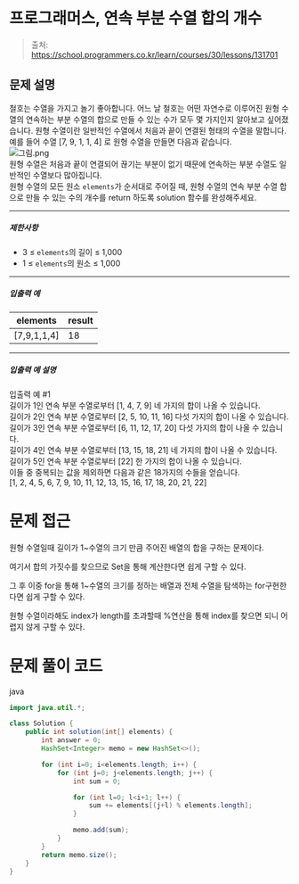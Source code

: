 # 프로그래머스, 연속 부분 수열 합의 개수

> 출처: https://school.programmers.co.kr/learn/courses/30/lessons/131701

## 문제 설명

철호는 수열을 가지고 놀기 좋아합니다. 어느 날 철호는 어떤 자연수로 이루어진 원형 수열의 연속하는 부분 수열의 합으로 만들 수 있는 수가 모두 몇 가지인지 알아보고 싶어졌습니다. 원형 수열이란 일반적인 수열에서 처음과 끝이 연결된 형태의 수열을 말합니다. 예를 들어 수열 \[7, 9, 1, 1, 4\] 로 원형 수열을 만들면 다음과 같습니다.  
![그림.png](https://grepp-programmers.s3.ap-northeast-2.amazonaws.com/files/production/f207cd37-34dc-4cbd-96bb-83435bd6efd4/%EA%B7%B8%EB%A6%BC.png)  
원형 수열은 처음과 끝이 연결되어 끊기는 부분이 없기 때문에 연속하는 부분 수열도 일반적인 수열보다 많아집니다.  
원형 수열의 모든 원소 `elements`가 순서대로 주어질 때, 원형 수열의 연속 부분 수열 합으로 만들 수 있는 수의 개수를 return 하도록 solution 함수를 완성해주세요.

---

##### 제한사항

-   3 ≤ `elements`의 길이 ≤ 1,000
-   1 ≤ `elements`의 원소 ≤ 1,000

---

##### 입출력 예

| elements      | result |
| ------------- | ------ |
| \[7,9,1,1,4\] | 18     |

---

##### 입출력 예 설명

입출력 예 #1  
길이가 1인 연속 부분 수열로부터 \[1, 4, 7, 9\] 네 가지의 합이 나올 수 있습니다.  
길이가 2인 연속 부분 수열로부터 \[2, 5, 10, 11, 16\] 다섯 가지의 합이 나올 수 있습니다.  
길이가 3인 연속 부분 수열로부터 \[6, 11, 12, 17, 20\] 다섯 가지의 합이 나올 수 있습니다.  
길이가 4인 연속 부분 수열로부터 \[13, 15, 18, 21\] 네 가지의 합이 나올 수 있습니다.  
길이가 5인 연속 부분 수열로부터 \[22\] 한 가지의 합이 나올 수 있습니다.  
이들 중 중복되는 값을 제외하면 다음과 같은 18가지의 수들을 얻습니다.  
\[1, 2, 4, 5, 6, 7, 9, 10, 11, 12, 13, 15, 16, 17, 18, 20, 21, 22\]

# 문제 접근

원형 수열일때 길이가 1~수열의 크기 만큼 주어진 배열의 합을 구하는 문제이다.

여기서 합의 가짓수를 찾으므로 Set을 통해 계산한다면 쉽게 구할 수 있다.

그 후 이중 for을 통해 1~수열의 크기를 정하는 배열과 전체 수열을 탐색하는 for구현한다면 쉽게 구할 수 있다.

원형 수열이라해도 index가 length를 초과할때 %연산을 통해 index를 찾으면 되니 어렵지 않게 구할 수 있다.

# 문제 풀이 코드

java

```java
import java.util.*;

class Solution {
    public int solution(int[] elements) {
        int answer = 0;
        HashSet<Integer> memo = new HashSet<>();

        for (int i=0; i<elements.length; i++) {
            for (int j=0; j<elements.length; j++) {
                int sum = 0;

                for (int l=0; l<i+1; l++) {
                    sum += elements[(j+l) % elements.length];
                }

                memo.add(sum);
            }
        }
        return memo.size();
    }
}
```
